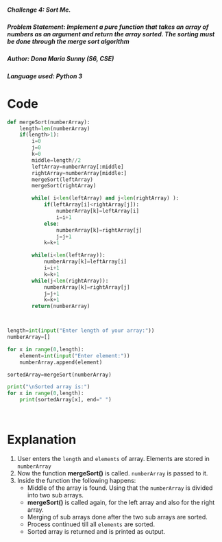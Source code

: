 ##### Challenge 4: Sort Me.
##### Problem Statement: Implement a pure function that takes an array of numbers as an argument and return the array sorted. The sorting must be done through the merge sort algorithm
##### Author: Dona Maria Sunny (S6, CSE)
##### Language used: Python 3
# Code
```python
def mergeSort(numberArray):
    length=len(numberArray)
    if(length>1):
        i=0
        j=0
        k=0
        middle=length//2
        leftArray=numberArray[:middle]
        rightArray=numberArray[middle:]
        mergeSort(leftArray)
        mergeSort(rightArray)

        while( i<len(leftArray) and j<len(rightArray) ):
            if(leftArray[i]<rightArray[j]):
                numberArray[k]=leftArray[i]
                i=i+1
            else:
                numberArray[k]=rightArray[j]
                j=j+1
            k=k+1

        while(i<len(leftArray)):
            numberArray[k]=leftArray[i]
            i=i+1
            k=k+1
        while(j<len(rightArray)):
            numberArray[k]=rightArray[j]
            j=j+1
            k=k+1
        return(numberArray)



length=int(input("Enter length of your array:"))
numberArray=[]

for x in range(0,length):
    element=int(input("Enter element:"))
    numberArray.append(element)

sortedArray=mergeSort(numberArray)

print("\nSorted array is:")
for x in range(0,length):
    print(sortedArray[x], end=" ")
    



```
# Explanation
1. User enters the ```length``` and ```elements``` of array. Elements are stored in ```numberArray```
2. Now the function **mergeSort()** is called. ```numberArray``` is passed to it.
3. Inside the function the following happens:
   * Middle of the array is found. Using that the ```numberArray``` is divided into two sub arrays.  
   * **mergeSort()** is called again, for the left array and also for the right array.
   * Merging of sub arrays done after the two sub arrays are sorted.
   * Process continued till all ```elements``` are sorted.
   * Sorted array is returned and is printed as output.     
             
   
